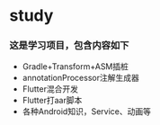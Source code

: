 # study
### 这是学习项目，包含内容如下
- Gradle+Transform+ASM插桩
- annotationProcessor注解生成器
- Flutter混合开发
- Flutter打aar脚本
- 各种Android知识，Service、动画等
